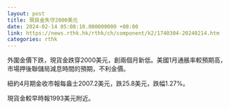 ```yaml
---
layout: post
title: 現貨金失守2000美元
date: 2024-02-14 05:08:10.000000000 +08:00
link: https://news.rthk.hk/rthk/ch/component/k2/1740304-20240214.htm
categories: rthk
---
```


外圍金價下跌，現貨金跌穿2000美元，創兩個月新低。美國1月通脹率較預期高，市場押後聯儲局減息時間的預期，不利金價。

紐約4月期金收市報每盎士2007.2美元，跌25.8美元，跌幅1.27%。

現貨金較早時報1993美元附近。
